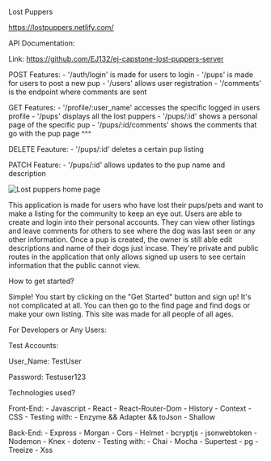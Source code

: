 Lost Puppers

https://lostpuppers.netlify.com/

API Documentation:

Link: https://github.com/EJ132/ej-capstone-lost-puppers-server

POST Features: - '/auth/login' is made for users to login - '/pups' is made for users to post a new pup - '/users' allows user registration - '/comments' is the endpoint where comments are sent

GET Features: - '/profile/:user_name' accesses the specific logged in users profile - '/pups' displays all the lost puppers - '/pups/:id' shows a personal page of the specific pup - '/pups/:id/comments' shows the comments that go with the pup page ^^^

DELETE Feauture: - '/pups/:id' deletes a certain pup listing

PATCH Feature: - '/pups/:id' allows updates to the pup name and description

![Lost puppers home page](/src/Assets/homepageSS.png)

This application is made for users who have lost their pups/pets and want to make a listing for the
community to keep an eye out. Users are able to create and login into their personal accounts. They can
view other listings and leave comments for others to see where the dog was last seen or any other
information. Once a pup is created, the owner is still able edit descriptions and name of their dogs
just incase. They're private and public routes in the application that only allows signed up users to
see certain information that the public cannot view.

How to get started?

Simple! You start by clicking on the "Get Started" button and sign up! It's not complicated at all.
You can then go to the find page and find dogs or make your own listing. This site was made for all people
of all ages.

For Developers or Any Users:

Test Accounts:

User_Name: TestUser

Password: Testuser123

Technologies used?

Front-End: - Javascript - React - React-Router-Dom - History - Context - CSS - Testing with: - Enzyme && Adapter && toJson - Shallow

Back-End: - Express - Morgan - Cors - Helmet - bcryptjs - jsonwebtoken - Nodemon - Knex - dotenv - Testing with: - Chai - Mocha - Supertest - pg - Treeize - Xss

